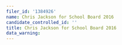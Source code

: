 ```yaml
---
filer_id: '1384926'
name: Chris Jackson for School Board 2016
candidate_controlled_id: ''
title: Chris Jackson for School Board 2016
data_warning: 
---
```

